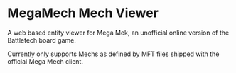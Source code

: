 MegaMech Mech Viewer
==============

A web based entity viewer for Mega Mek, an unofficial online version of the Battletech board game.

Currently only supports Mechs as defined by MFT files shipped with the official Mega Mech client.


